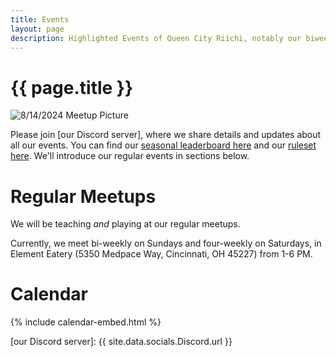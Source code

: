 ```yaml
---
title: Events
layout: page
description: Highlighted Events of Queen City Riichi, notably our biweekly meetup.
---
```


# {{ page.title }}

![8/14/2024 Meetup Picture](https://res.cloudinary.com/djvg6ubiy/image/upload/v1726340950/Queen%20City%20Riichi/Meetup_8_4_2_tables_sc1dwc.jpg)

Please join [our Discord server], where we share details and updates about all our events. You can find our [seasonal leaderboard here](/leaderboard) and our [ruleset here](/ruleset). We'll introduce our regular events in sections below.

# Regular Meetups

We will be teaching *and* playing at our regular meetups.

Currently, we meet bi-weekly on Sundays and four-weekly on Saturdays, in Element Eatery (5350 Medpace Way, Cincinnati, OH 45227) from 1-6 PM.

# Calendar

{% include calendar-embed.html %}

[our Discord server]: {{ site.data.socials.Discord.url }}
